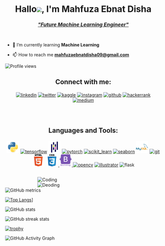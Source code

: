 
<h1 align="center">Hallo<img src="https://raw.githubusercontent.com/MartinHeinz/MartinHeinz/master/wave.gif" width="30px">, I'm Mahfuza Ebnat Disha</h1>

<h3 align="center"><u><i>"Future Machine Learning Engineer"</i></u></h3>
</br>




- 🌱 I’m currently learning **Machine Learning**

- 📫 How to reach me **mahfuzaebnatdisha09@gmail.com**

![Profile views](https://gpvc.arturio.dev/mahfuzaebnatdisha)



## <p align="center"><b>Connect with me:</b></p>

<p align="center">
 <a href = "https://www.linkedin.com/in/mahfuza-ebnat-disha-0783ab237/" target="_blank"><img src="https://img.icons8.com/fluent/48/000000/linkedin.png"alt="linkedin" width="40" height="40"/></a>   <a href = "https://twitter.com/mahfuzaebnat"target="_blank"><img src="https://img.icons8.com/fluent/48/000000/twitter.png"alt="twitter" width="40" height="40"/></a>   <a href="https://www.kaggle.com/mahfuzaebnatdisha" rel="noreferrer"target="_blank"><img src="https://img.icons8.com/external-tal-revivo-color-tal-revivo/72/external-kaggle-an-online-community-of-data-scientists-and-machine-learners-owned-by-google-logo-color-tal-revivo.png" alt="kaggle" width="40" height="40"/></a>    <a href = "https://www.instagram.com/mahfuza.ebnat.disha/?hl=en" target="_blank"><img src="https://img.icons8.com/fluent/48/000000/instagram-new.png"alt="instagram" width="40" height="40"/></a>   <a href="https://github.com/mahfuzaebnatdisha" target="_blank" rel="noreferrer"><img src="https://joshuapenalba.files.wordpress.com/2014/12/github-icon.png?w=640" alt="github" width="40" height="40"/></a>   <a href="https://www.hackerrank.com/mahfuza15_3146" target="_blank" rel="noreferrer"><img src="https://upload.wikimedia.org/wikipedia/commons/thumb/4/40/HackerRank_Icon-1000px.png/480px-HackerRank_Icon-1000px.png" alt="hackerrank" width="40" height="40"/></a>  <a href="https://medium.com/@mahfuzaebnat" target="_blank" rel="noreferrer"><img src="https://play-lh.googleusercontent.com/hB9t3Z-mi284_49HA3nAuhO-W5Cyhje7r2P9McdgORoVCd-0SV54c12NMQWLHnqALw" alt="medium" width="40" height="40"/></a> </p>

 </br> </br>



## <p align="center"><b>Languages and Tools:</b></p>

<p align="center">  
 <a href="https://www.python.org" target="_blank" rel="noreferrer"><img src="https://raw.githubusercontent.com/devicons/devicon/master/icons/python/python-original.svg" alt="python" width="40" height="40"/></a>   <a href="https://www.tensorflow.org" target="_blank" rel="noreferrer"><img src="https://www.vectorlogo.zone/logos/tensorflow/tensorflow-icon.svg" alt="tensorflow" width="40" height="40"/></a>   <a href="https://pandas.pydata.org/" target="_blank" rel="noreferrer"><img src="https://raw.githubusercontent.com/devicons/devicon/2ae2a900d2f041da66e950e4d48052658d850630/icons/pandas/pandas-original.svg" alt="pandas" width="40" height="40"/></a>   <a href="https://pytorch.org/" target="_blank" rel="noreferrer"><img src="https://www.vectorlogo.zone/logos/pytorch/pytorch-icon.svg" alt="pytorch" width="40" height="40"/></a>   <a href="https://scikit-learn.org/" target="_blank" rel="noreferrer"><img src="https://upload.wikimedia.org/wikipedia/commons/0/05/Scikit_learn_logo_small.svg" alt="scikit_learn" width="40" height="40"/></a>   <a href="https://seaborn.pydata.org/" target="_blank" rel="noreferrer"> <img src="https://seaborn.pydata.org/_images/logo-mark-lightbg.svg" alt="seaborn" width="40" height="40"/></a>   <a href="https://www.mysql.com/" target="_blank" rel="noreferrer"><img src="https://raw.githubusercontent.com/devicons/devicon/master/icons/mysql/mysql-original-wordmark.svg" alt="mysql" width="40" height="40"/></a>   <a href="https://git-scm.com/" target="_blank" rel="noreferrer"> <img src="https://www.vectorlogo.zone/logos/git-scm/git-scm-icon.svg" alt="git" width="40" height="40"/></a>   <a href="https://www.w3.org/html/" target="_blank" rel="noreferrer"> <img src="https://raw.githubusercontent.com/devicons/devicon/master/icons/html5/html5-original-wordmark.svg" alt="html5" width="40" height="40"/></a>   <a href="https://www.w3schools.com/css/" target="_blank" rel="noreferrer"> <img src="https://raw.githubusercontent.com/devicons/devicon/master/icons/css3/css3-original-wordmark.svg" alt="css3" width="40" height="40"/> </a>   <a href="https://getbootstrap.com" target="_blank" rel="noreferrer"> <img src="https://raw.githubusercontent.com/devicons/devicon/master/icons/bootstrap/bootstrap-plain-wordmark.svg" alt="bootstrap" width="40" height="40"/> </a>   <a href="https://opencv.org/" target="_blank" rel="noreferrer"><img src="https://www.vectorlogo.zone/logos/opencv/opencv-icon.svg" alt="opencv" width="40" height="40"/></a>   <a href="https://www.adobe.com/in/products/illustrator.html" target="_blank" rel="noreferrer"><img src="https://www.vectorlogo.zone/logos/adobe_illustrator/adobe_illustrator-icon.svg" alt="illustrator" width="40" height="40"/></a>   <a href="https://flask.palletsprojects.com/" target="_blank" rel="noreferrer"></a><img src="https://www.vectorlogo.zone/logos/pocoo_flask/pocoo_flask-icon.svg" alt="flask" width="40" height="40"/></a></p>
 </br>

 


<img align="right" alt="Coding" width="400" height="auto" src="https://i.pinimg.com/originals/a5/87/eb/a587eb698ff69dad5eff5935acc171e8.gif" />
<img align="right" alt="Deoding" width="400" height="auto" src="https://miro.medium.com/max/1400/1*n3TBO5i8hrYAujlhiHoE_w.gif"/>



![GitHub metrics](https://metrics.lecoq.io/mahfuzaebnatdisha)  



[![Top Langs](https://github-readme-stats.vercel.app/api/top-langs/?username=mahfuzaebnatdisha)](https://github.com/anuraghazra/github-readme-stats)]



![GitHub stats](https://github-readme-stats.vercel.app/api?username=mahfuzaebnatdisha&show_icons=true) 



![GitHub streak stats](https://github-readme-streak-stats.herokuapp.com/?user=mahfuzaebnatdisha) 



[![trophy](https://github-profile-trophy.vercel.app/?username=mahfuzaebnatdisha)](https://github.com/ryo-ma/github-profile-trophy)



![GitHub Activity Graph](https://activity-graph.herokuapp.com/graph?username=mahfuzaebnatdisha)






